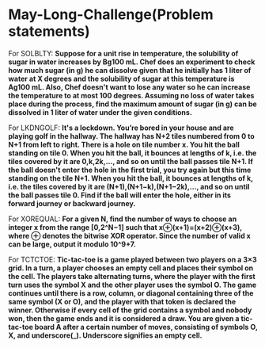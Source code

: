 # May-Long-Challenge(Problem statements)
For SOLBLTY:
**Suppose for a unit rise in temperature, the solubility of sugar in water increases by Bg100 mL.
Chef does an experiment to check how much sugar (in g) he can dissolve given that he initially has 1 liter of water at X degrees and the solubility of sugar at this temperature is Ag100 mL. Also, Chef doesn't want to lose any water so he can increase the temperature to at most 100 degrees.
Assuming no loss of water takes place during the process, find the maximum amount of sugar (in g) can be dissolved in 1 liter of water under the given conditions.**


For LKDNGOLF:
**It's a lockdown. You’re bored in your house and are playing golf in the hallway.
The hallway has N+2 tiles numbered from 0 to N+1 from left to right. There is a hole on tile number x. You hit the ball standing on tile 0. When you hit the ball, it bounces at lengths of k, i.e. the tiles covered by it are 0,k,2k,…, and so on until the ball passes tile N+1.
If the ball doesn't enter the hole in the first trial, you try again but this time standing on the tile N+1. When you hit the ball, it bounces at lengths of k, i.e. the tiles covered by it are (N+1),(N+1−k),(N+1−2k),…, and so on until the ball passes tile 0.
Find if the ball will enter the hole, either in its forward journey or backward journey.**

For XOREQUAL:
**For a given N, find the number of ways to choose an integer x from the range [0,2^N−1] such that x⊕(x+1)=(x+2)⊕(x+3), where ⊕ denotes the bitwise XOR operator.
Since the number of valid x can be large, output it modulo 10^9+7.**

For TCTCTOE:
**Tic-tac-toe is a game played between two players on a 3×3 grid. In a turn, a player chooses an empty cell and places their symbol on the cell. The players take alternating turns, where the player with the first turn uses the symbol X and the other player uses the symbol O. The game continues until there is a row, column, or diagonal containing three of the same symbol (X or O), and the player with that token is declared the winner. Otherwise if every cell of the grid contains a symbol and nobody won, then the game ends and it is considered a draw.
You are given a tic-tac-toe board A after a certain number of moves, consisting of symbols O, X, and underscore(_). Underscore signifies an empty cell.**
